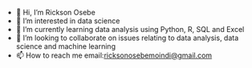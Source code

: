 - 👋 Hi, I’m Rickson Osebe
- 👀 I’m interested in data science
- 🌱 I’m currently learning data analysis using Python, R, SQL and Excel
- 💞️ I’m looking to collaborate on issues relating to data analysis, data science and machine learning
- 📫 How to reach me email:ricksonosebemoindi@gmail.com

<!---
osebe-rickson/osebe-rickson is a ✨ special ✨ repository because its `README.md` (this file) appears on your GitHub profile.
You can click the Preview link to take a look at your changes.
--->
